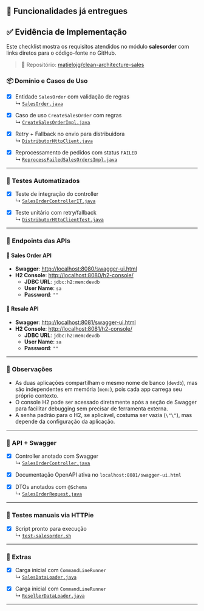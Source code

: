 
## 📌 Funcionalidades já entregues

[//]: # (✅ Registro de revendedores com validação  )

[//]: # (✅ Cadastro de pedidos com validação e regras  )

[//]: # (✅ Persistência JPA para revendedores e pedidos  )

[//]: # (✅ Retry + fallback no envio de pedidos  )

[//]: # (✅ Reprocessamento de pedidos com falha  )

[//]: # (✅ Mock de distribuidor via Docker  )

[//]: # (✅ Documentação com Swagger &#40;OpenAPI&#41;  )

[//]: # (✅ Testes automatizados e manuais  )

[//]: # (✅ Separação de logs por camada &#40;LoggerGateway&#41;  )

[//]: # (✅ Geração de massa de dados com \`CommandLineRunner\`)


## ✅ Evidência de Implementação

Este checklist mostra os requisitos atendidos no módulo **salesorder** com links diretos para o código-fonte no GitHub.

> 🔗 Repositório: [matielojg/clean-architecture-sales](https://github.com/matielojg/clean-architecture-sales)

### 📦 Domínio e Casos de Uso

- [x] Entidade `SalesOrder` com validação de regras \
  ↳ [`SalesOrder.java`](https://github.com/matielojg/clean-architecture-sales/blob/main/salesorder-core-domain/src/main/java/com/github/matielojg/salesorder/core/domain/entity/SalesOrder.java)

- [x] Caso de uso `CreateSalesOrder` com regras \
  ↳ [`CreateSalesOrderImpl.java`](https://github.com/matielojg/clean-architecture-sales/blob/main/salesorder-core-usecase/src/main/java/com/github/matielojg/salesorder/core/usecase/impl/CreateSalesOrderImpl.java)

- [x] Retry + Fallback no envio para distribuidora \
  ↳ [`DistributorHttpClient.java`](https://github.com/matielojg/clean-architecture-sales/blob/main/salesorder-adapter-gateway-distributor/src/main/java/com/github/matielojg/salesorder/adapter/gateway/DistributorHttpClient.java)

- [x] Reprocessamento de pedidos com status `FAILED` \
  ↳ [`ReprocessFailedSalesOrdersImpl.java`](https://github.com/matielojg/clean-architecture-sales/blob/main/salesorder-core-usecase/src/main/java/com/github/matielojg/salesorder/core/usecase/impl/ReprocessFailedSalesOrdersImpl.java)

---

### 🧪 Testes Automatizados

- [x] Teste de integração do controller \
  ↳ [`SalesOrderControllerIT.java`](https://github.com/matielojg/clean-architecture-sales/blob/main/salesorder-api-rest/src/test/java/com/github/matielojg/salesorder/api/controller/SalesOrderControllerIT.java)

- [x] Teste unitário com retry/fallback \
  ↳ [`DistributorHttpClientTest.java`](https://github.com/matielojg/clean-architecture-sales/blob/main/salesorder-adapter-gateway-distributor/src/test/java/com/github/matielojg/salesorder/adapter/gateway/DistributorHttpClientTest.java)

---

### 🔗 Endpoints das APIs

#### 🛒 Sales Order API
- **Swagger**: [http://localhost:8080/swagger-ui.html](http://localhost:8080/swagger-ui.html)
- **H2 Console**: [http://localhost:8080/h2-console/](http://localhost:8080/h2-console/)
  - **JDBC URL**: `jdbc:h2:mem:devdb`
  - **User Name**: `sa`
  - **Password**: `""`

#### 🔁 Resale API
- **Swagger**: [http://localhost:8081/swagger-ui.html](http://localhost:8081/swagger-ui.html)
- **H2 Console**: [http://localhost:8081/h2-console/](http://localhost:8081/h2-console/)
  - **JDBC URL**: `jdbc:h2:mem:devdb`
  - **User Name**: `sa`
  - **Password**: `""`

---

### 📝 Observações
- As duas aplicações compartilham o mesmo nome de banco (`devdb`), mas são independentes em memória (`mem:`), pois cada app carrega seu próprio contexto.
- O console H2 pode ser acessado diretamente após a seção de Swagger para facilitar debugging sem precisar de ferramenta externa.
- A senha padrão para o H2, se aplicável, costuma ser vazia (`\"\"`), mas depende da configuração da aplicação.
---

### 🧩 API + Swagger

- [x] Controller anotado com Swagger \
  ↳ [`SalesOrderController.java`](https://github.com/matielojg/clean-architecture-sales/blob/main/salesorder-api-rest/src/main/java/com/github/matielojg/salesorder/api/controller/SalesOrderController.java)

- [x] Documentação OpenAPI ativa no `localhost:8081/swagger-ui.html`

- [x] DTOs anotados com `@Schema` \
  ↳ [`SalesOrderRequest.java`](https://github.com/matielojg/clean-architecture-sales/blob/main/salesorder-api-rest/src/main/java/com/github/matielojg/salesorder/api/controller/model/SalesOrderRequest.java)

---

### 🧪 Testes manuais via HTTPie

- [x] Script pronto para execução \
  ↳ [`test-salesorder.sh`](https://github.com/matielojg/clean-architecture-sales/blob/main/test-salesorder.sh)

---

### 🧃 Extras

- [x] Carga inicial com `CommandLineRunner` \
  ↳ [`SalesDataLoader.java`](https://github.com/matielojg/clean-architecture-sales/blob/main/salesorder-api-rest/src/main/java/com/github/matielojg/salesorder/api/config/SalesDataLoader.java)

- [x] Carga inicial com `CommandLineRunner` \
  ↳ [`ResellerDataLoader.java`](https://github.com/matielojg/clean-architecture-sales/blob/main/resale-api-rest/src/main/java/com/github/matielojg/revenda/api/config/ResellerDataLoader.java)

  

---